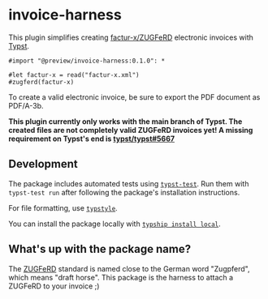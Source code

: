 # invoice-harness

This plugin simplifies creating [factur-x/ZUGFeRD][factur-x] electronic invoices with [Typst].

```typst
#import "@preview/invoice-harness:0.1.0": *

#let factur-x = read("factur-x.xml")
#zugferd(factur-x)
```

To create a valid electronic invoice, be sure to export the PDF document as PDF/A-3b.

**This plugin currently only works with the main branch of Typst. The created files are not completely valid ZUGFeRD invoices yet! A missing requirement on Typst's end is [typst/typst#5667]**

## Development

The package includes automated tests using [`typst-test`][typst-test]. Run them with `typst-test run` after following
the package's installation instructions.

For file formatting, use [`typstyle`][typstyle].

You can install the package locally with [`typship install local`][typship].

## What's up with the package name?

The [ZUGFeRD][factur-x] standard is named close to the German word "Zugpferd", which means "draft horse". This package is the harness to attach a ZUGFeRD to your invoice ;)


[Typst]: https://typst.app/
[factur-x]: https://fnfe-mpe.org/factur-x/factur-x_en/
[typst/typst#5667]: https://github.com/typst/typst/issues/5667
[typst-test]: https://github.com/tingerrr/typst-test
[typstyle]: https://github.com/Enter-tainer/typstyle
[typship]: https://github.com/sjfhsjfh/typship
